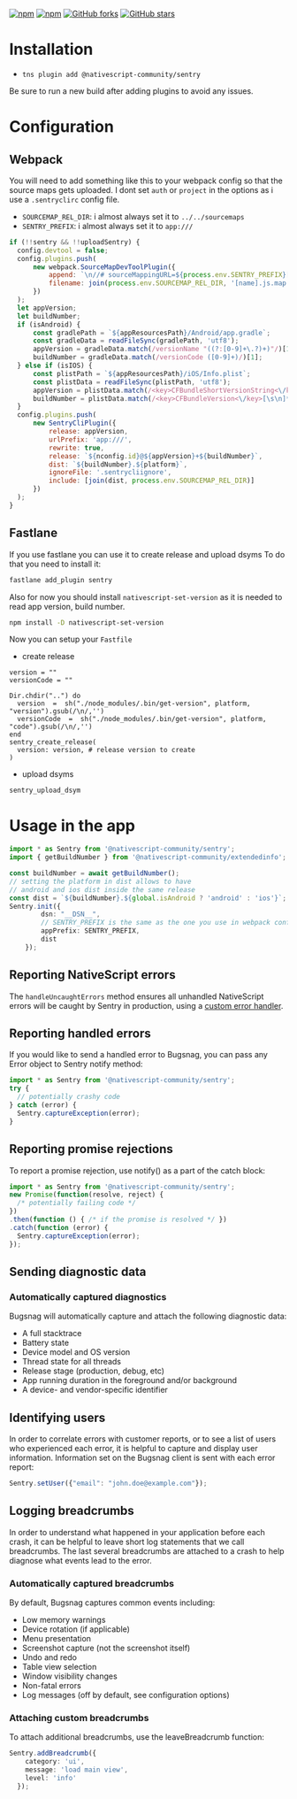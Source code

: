 [![npm](https://img.shields.io/npm/v/@nativescript-community/sentry.svg)](https://www.npmjs.com/package/@nativescript-community/sentry)
[![npm](https://img.shields.io/npm/dt/@nativescript-community/sentry.svg?label=npm%20downloads)](https://www.npmjs.com/package/@nativescript-community/sentry)
[![GitHub forks](https://img.shields.io/github/forks/nativescript-community/sentry.svg)](https://github.com/nativescript-community/sentry/network)
[![GitHub stars](https://img.shields.io/github/stars/nativescript-community/sentry.svg)](https://github.com/nativescript-community/sentry/stargazers)

# Installation

* `tns plugin add @nativescript-community/sentry`

Be sure to run a new build after adding plugins to avoid any issues.

# Configuration

## Webpack 

You will need to add something like this to your webpack config so that the source maps gets uploaded. I dont set `auth` or `project` in the options as i use a `.sentryclirc` config file.
* `SOURCEMAP_REL_DIR`: i almost always set it to `../../sourcemaps`
* `SENTRY_PREFIX`: i almost always set it to `app:///`
```javascript
if (!!sentry && !!uploadSentry) {
  config.devtool = false;
  config.plugins.push(
      new webpack.SourceMapDevToolPlugin({
          append: `\n//# sourceMappingURL=${process.env.SENTRY_PREFIX}[name].js.map`,
          filename: join(process.env.SOURCEMAP_REL_DIR, '[name].js.map')
      })
  );
  let appVersion;
  let buildNumber;
  if (isAndroid) {
      const gradlePath = `${appResourcesPath}/Android/app.gradle`;
      const gradleData = readFileSync(gradlePath, 'utf8');
      appVersion = gradleData.match(/versionName "((?:[0-9]+\.?)+)"/)[1];
      buildNumber = gradleData.match(/versionCode ([0-9]+)/)[1];
  } else if (isIOS) {
      const plistPath = `${appResourcesPath}/iOS/Info.plist`;
      const plistData = readFileSync(plistPath, 'utf8');
      appVersion = plistData.match(/<key>CFBundleShortVersionString<\/key>[\s\n]*<string>(.*?)<\/string>/)[1];
      buildNumber = plistData.match(/<key>CFBundleVersion<\/key>[\s\n]*<string>([0-9]*)<\/string>/)[1];
  }
  config.plugins.push(
      new SentryCliPlugin({
          release: appVersion,
          urlPrefix: 'app:///',
          rewrite: true,
          release: `${nconfig.id}@${appVersion}+${buildNumber}`,
          dist: `${buildNumber}.${platform}`,
          ignoreFile: '.sentrycliignore',
          include: [join(dist, process.env.SOURCEMAP_REL_DIR)]
      })
  );
}
```

## Fastlane

If you use fastlane you can use it to create release and upload dsyms
To do that you need to install it:
```sh
fastlane add_plugin sentry
```
Also for now you should install `nativescript-set-version` as it is needed to read app version, build number.
```sh
npm install -D nativescript-set-version
```

Now you can setup your `Fastfile`
* create release 
```
version = ""
versionCode = ""

Dir.chdir("..") do
  version  =  sh("./node_modules/.bin/get-version", platform, "version").gsub(/\n/,'')
  versionCode  =  sh("./node_modules/.bin/get-version", platform, "code").gsub(/\n/,'')
end
sentry_create_release(
  version: version, # release version to create
)
```

* upload dsyms
```
sentry_upload_dsym
```

# Usage in the app

```typescript
import * as Sentry from '@nativescript-community/sentry';
import { getBuildNumber } from '@nativescript-community/extendedinfo';

const buildNumber = await getBuildNumber();
// setting the platform in dist allows to have 
// android and ios dist inside the same release
const dist = `${buildNumber}.${global.isAndroid ? 'android' : 'ios'}`;
Sentry.init({
        dsn: "__DSN__",
        // SENTRY_PREFIX is the same as the one you use in webpack config
        appPrefix: SENTRY_PREFIX,
        dist
    });
```

## Reporting NativeScript errors

The `handleUncaughtErrors` method ensures all unhandled NativeScript errors will be caught by Sentry in production, using a [custom error handler](https://docs.nativescript.org/core-concepts/error-handling).


## Reporting handled errors

If you would like to send a handled error to Bugsnag, you can pass any Error object to Sentry notify method:
```typescript
import * as Sentry from '@nativescript-community/sentry';
try {
  // potentially crashy code
} catch (error) {
  Sentry.captureException(error);
}
```

## Reporting promise rejections

To report a promise rejection, use notify() as a part of the catch block:

```typescript
import * as Sentry from '@nativescript-community/sentry';
new Promise(function(resolve, reject) {
  /* potentially failing code */
})
.then(function () { /* if the promise is resolved */ })
.catch(function (error) {
  Sentry.captureException(error);
});
```

## Sending diagnostic data

### Automatically captured diagnostics

Bugsnag will automatically capture and attach the following diagnostic data:

* A full stacktrace
* Battery state
* Device model and OS version
* Thread state for all threads
* Release stage (production, debug, etc)
* App running duration in the foreground and/or background
* A device- and vendor-specific identifier


## Identifying users

In order to correlate errors with customer reports, or to see a list of users who experienced each error, it is helpful to capture and display user information. Information set on the Bugsnag client is sent with each error report:

```typescript
Sentry.setUser({"email": "john.doe@example.com"});
```

## Logging breadcrumbs

In order to understand what happened in your application before each crash, it can be helpful to leave short log statements that we call breadcrumbs. The last several breadcrumbs are attached to a crash to help diagnose what events lead to the error.

### Automatically captured breadcrumbs

By default, Bugsnag captures common events including:

* Low memory warnings
* Device rotation (if applicable)
* Menu presentation
* Screenshot capture (not the screenshot itself)
* Undo and redo
* Table view selection
*  Window visibility changes
* Non-fatal errors
* Log messages (off by default, see configuration options)

### Attaching custom breadcrumbs

To attach additional breadcrumbs, use the leaveBreadcrumb function:

```typescript
Sentry.addBreadcrumb({
    category: 'ui',
    message: 'load main view',
    level: 'info'
  });
```
